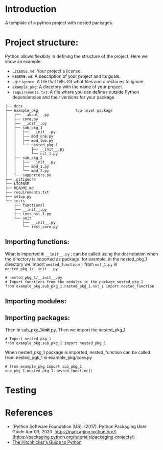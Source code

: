 # Introduction
A template of a python project with nested packages.


# Project structure:
Python allows flexibity in defining the structure of the project,
Here we show an example:
- ```LICENSE.md```: Your project's license.
- ```README.md```: A description of your project and its goals.
- ```.gitignore```: A file that tells Git what files and directories to ignore. 
- ```example_pkg```: A directory with the name of your project.
- ```requirements.txt```: A file where you can defines outside Python dependencies and their versions for your package.

```
├── docs
├── example_pkg                 Top-level package
│   ├── __about__.py
│   ├── core.py
│   ├── __init__.py
│   ├── sub_pkg_1
│   │   ├── __init__.py
│   │   ├── mod_one.py
│   │   ├── mod_two.py
│   │   └── nested_pkg_1
│   │       ├── __init__.py
│   │       └── nst_1.py
│   ├── sub_pkg_2
│   │   ├── __init__.py
│   │   ├── mod_1.py
│   │   └── mod_2.py
│   └── supporters.py
├── .gitignore                  
├── LICENSE
├── README.md
├── requirements.txt
├── setup.py
└── tests
    ├── functional
    ├── __init__.py
    ├── test_nst_1.py
    └── unit
        ├── __init__.py
        └── test_core.py

```
## Importing functions:

What is imported in ```__init__.py``` ; can be called using the dot notation when the directory is imported as
package.
for example, in the nested_pkg_1 directory we import ```nested_function()``` from ```nst_1.py```
in ```nested_pkg_1/__init__.py```
```
# nested_pkg_1/__init__.py
# Import functions from the modules in the package nested_pkg_1
from example_pkg.sub_pkg_1.nested_pkg_1.nst_1 import nested_function
```

## Importing modules:

## Importing packages:
Then in sub_pkg_1/__init__.py, Then we import the nested_pkg_1  
```
# Impost nested_pkg_1
from example_pkg.sub_pkg_1 import nested_pkg_1
```


When nested_pkg_1 package is imported, nested_function can be called from nested_pgk_1
in example_pkg/core.py
```
# from example_pkg import sub_pkg_1
sub_pkg_1.nested_pkg_1.nested_function()
```

# Testing


# References
- [Python Software Foundation [US]. (2017). Python Packaging User Guide Apr 03, 2020. https://packaging.python.org/](https://packaging.python.org/tutorials/packaging-projects/)
- [The Hitchhicker's Guide to Python](https://docs.python-guide.org/writing/structure/)

